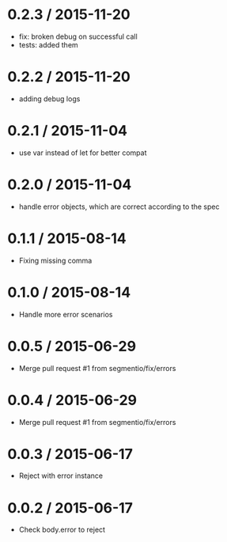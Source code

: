 
0.2.3 / 2015-11-20
==================

  * fix: broken debug on successful call
  * tests: added them

0.2.2 / 2015-11-20
==================

  * adding debug logs

0.2.1 / 2015-11-04
==================

  * use var instead of let for better compat

0.2.0 / 2015-11-04
==================

  * handle error objects, which are correct according to the spec

0.1.1 / 2015-08-14
==================

  * Fixing missing comma

0.1.0 / 2015-08-14
==================

  * Handle more error scenarios

0.0.5 / 2015-06-29
==================

  * Merge pull request #1 from segmentio/fix/errors

0.0.4 / 2015-06-29
==================

  * Merge pull request #1 from segmentio/fix/errors

0.0.3 / 2015-06-17
==================

  * Reject with error instance

0.0.2 / 2015-06-17
==================

  * Check body.error to reject
